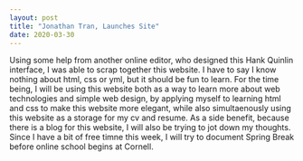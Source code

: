 ```yaml
---
layout: post
title: "Jonathan Tran, Launches Site"
date: 2020-03-30
---
```


Using some help from another online editor, who designed this Hank Quinlin interface, I was able to scrap together this website. I have to say I know nothing about html, css or yml, but it should be fun to learn. For the time being, I will be using this website both as a way to learn more about web technologies and simple web design, by applying myself to learning html and css to make this website more elegant, while also simultaenously using this website as a storage for my cv and resume. As a side benefit, because there is a blog for this website, I will also be trying to jot down my thoughts. Since I have a bit of free timne this week, I will try to document Spring Break before online school begins at Cornell. 

